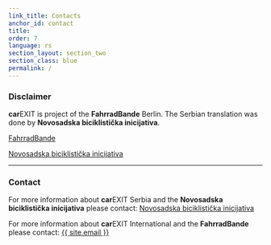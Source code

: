 ```yaml
---
link_title: Contacts
anchor_id: contact
title:
order: 7
language: rs
section_layout: section_two
section_class: blue
permalink: /
---
```


### Disclaimer
**car**EXIT is project of the **FahrradBande** Berlin. The Serbian translation was done by **Novosadska biciklistička inicijativa**.

<a href="http://mitradgelegenheit.org/" target="_blank">FahrradBande</a>

<a href="http://www.nsbi.org.rs/" target="_blank">Novosadska biciklistička inicijativa</a>

***

### Contact
For more information about **car**EXIT Serbia and the **Novosadska biciklistička inicijativa** please contact:
<a href="http://www.nsbi.org.rs/" target="_blank">Novosadska biciklistička inicijativa</a>

For more information about **car**EXIT International and the **FahrradBande** please contact:
<a href="mailto:{{ site.email }}">{{ site.email }}</a>
